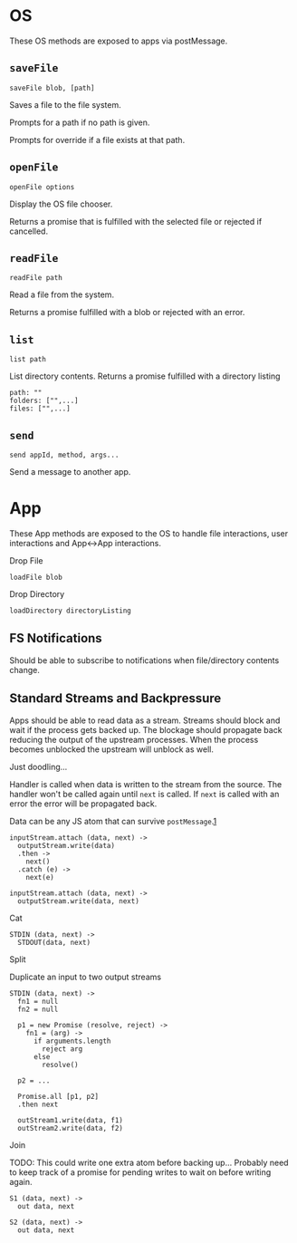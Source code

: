 OS
===

These OS methods are exposed to apps via postMessage.

`saveFile`
----------

`saveFile blob, [path]`

Saves a file to the file system.

Prompts for a path if no path is given.

Prompts for override if a file exists at that path.


`openFile`
----------

`openFile options`

Display the OS file chooser.

Returns a promise that is fulfilled with the selected file or rejected if
cancelled.


`readFile`
----------

`readFile path`

Read a file from the system.

Returns a promise fulfilled with a blob or rejected with an error.

`list`
------

`list path`

List directory contents. Returns a promise fulfilled with a directory listing

    path: ""
    folders: ["",...]
    files: ["",...]


`send`
------

`send appId, method, args...`

Send a message to another app.

App
===

These App methods are exposed to the OS to handle file interactions, user
interactions and App<->App interactions.

Drop File

`loadFile blob`

Drop Directory

`loadDirectory directoryListing`


FS Notifications
----------------

Should be able to subscribe to notifications when file/directory contents change.


Standard Streams and Backpressure
---------------------------------

Apps should be able to read data as a stream. Streams should block and wait if
the process gets backed up. The blockage should propagate back reducing the output
of the upstream processes. When the process becomes unblocked the upstream will
unblock as well.

Just doodling...

Handler is called when data is written to the stream from the source. The
handler won't be called again until `next` is called. If `next` is called with
an error the error will be propagated back.

Data can be any JS atom that can survive `postMessage`.[1]

[1]: https://developer.mozilla.org/en-US/docs/Web/API/Web_Workers_API/Structured_clone_algorithm

    inputStream.attach (data, next) ->
      outputStream.write(data)
      .then ->
        next()
      .catch (e) ->
        next(e)

    inputStream.attach (data, next) ->
      outputStream.write(data, next)

Cat

    STDIN (data, next) ->
      STDOUT(data, next)

Split

Duplicate an input to two output streams

    STDIN (data, next) ->
      fn1 = null
      fn2 = null

      p1 = new Promise (resolve, reject) ->
        fn1 = (arg) ->
          if arguments.length
            reject arg
          else
            resolve()

      p2 = ...

      Promise.all [p1, p2]
      .then next

      outStream1.write(data, f1)
      outStream2.write(data, f2)

Join

TODO: This could write one extra atom before backing up...
Probably need to keep track of a promise for pending writes to wait on before
writing again.

    S1 (data, next) ->
      out data, next

    S2 (data, next) ->
      out data, next
